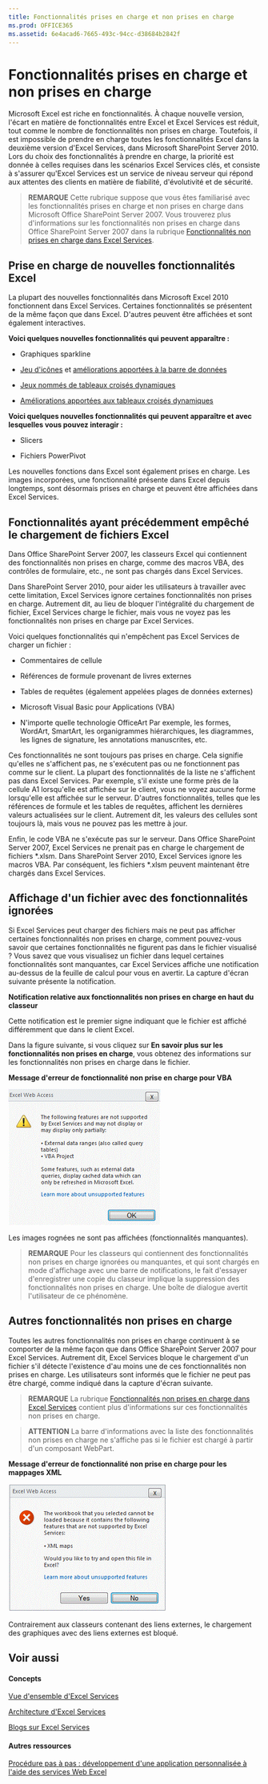 ```yaml
---
title: Fonctionnalités prises en charge et non prises en charge
ms.prod: OFFICE365
ms.assetid: 6e4acad6-7665-493c-94cc-d38684b2842f
---
```



# Fonctionnalités prises en charge et non prises en charge


  
    
    

Microsoft Excel est riche en fonctionnalités. À chaque nouvelle version, l'écart en matière de fonctionnalités entre Excel et Excel Services est réduit, tout comme le nombre de fonctionnalités non prises en charge. Toutefois, il est impossible de prendre en charge toutes les fonctionnalités Excel dans la deuxième version d'Excel Services, dans Microsoft SharePoint Server 2010. 
Lors du choix des fonctionnalités à prendre en charge, la priorité est donnée à celles requises dans les scénarios Excel Services clés, et consiste à s'assurer qu'Excel Services est un service de niveau serveur qui répond aux attentes des clients en matière de fiabilité, d'évolutivité et de sécurité.
  
    
    


> **REMARQUE**
> Cette rubrique suppose que vous êtes familiarisé avec les fonctionnalités prises en charge et non prises en charge dans Microsoft Office SharePoint Server 2007. Vous trouverez plus d'informations sur les fonctionnalités non prises en charge dans Office SharePoint Server 2007 dans la rubrique  [Fonctionnalités non prises en charge dans Excel Services](http://msdn.microsoft.com/fr-fr/library/ms496823.aspx). 
  
    
    


## Prise en charge de nouvelles fonctionnalités Excel

La plupart des nouvelles fonctionnalités dans Microsoft Excel 2010 fonctionnent dans Excel Services. Certaines fonctionnalités se présentent de la même façon que dans Excel. D'autres peuvent être affichées et sont également interactives.
  
    
    
 **Voici quelques nouvelles fonctionnalités qui peuvent apparaître :**
  
    
    

- Graphiques sparkline
    
  
-  [Jeu d'icônes](http://blogs.msdn.com/excel/archive/2009/08/05/icon-set-improvements-in-excel-2010.aspx) et [améliorations apportées à la barre de données](http://blogs.msdn.com/excel/archive/2009/08/07/data-bar-improvements-in-excel-2010.aspx)
    
  
-  [Jeux nommés de tableaux croisés dynamiques](http://blogs.msdn.com/excel/archive/2009/10/05/pivottable-named-sets-in-excel-2010.aspx)
    
  
-  [Améliorations apportées aux tableaux croisés dynamiques](http://blogs.msdn.com/excel/archive/2009/10/15/a-few-more-pivottable-improvements-in-excel-2010.aspx)
    
  
 **Voici quelques nouvelles fonctionnalités qui peuvent apparaître et avec lesquelles vous pouvez interagir :**
  
    
    

- Slicers
    
  
- Fichiers PowerPivot
    
  
Les nouvelles fonctions dans Excel sont également prises en charge. Les images incorporées, une fonctionnalité présente dans Excel depuis longtemps, sont désormais prises en charge et peuvent être affichées dans Excel Services. 
  
    
    

## Fonctionnalités ayant précédemment empêché le chargement de fichiers Excel

Dans Office SharePoint Server 2007, les classeurs Excel qui contiennent des fonctionnalités non prises en charge, comme des macros VBA, des contrôles de formulaire, etc., ne sont pas chargés dans Excel Services.
  
    
    
Dans SharePoint Server 2010, pour aider les utilisateurs à travailler avec cette limitation, Excel Services ignore certaines fonctionnalités non prises en charge. Autrement dit, au lieu de bloquer l'intégralité du chargement de fichier, Excel Services charge le fichier, mais vous ne voyez pas les fonctionnalités non prises en charge par Excel Services.
  
    
    
Voici quelques fonctionnalités qui n'empêchent pas Excel Services de charger un fichier :
  
    
    

- Commentaires de cellule
    
  
- Références de formule provenant de livres externes
    
  
- Tables de requêtes (également appelées plages de données externes)
    
  
- Microsoft Visual Basic pour Applications (VBA)
    
  
- N'importe quelle technologie OfficeArt Par exemple, les formes, WordArt, SmartArt, les organigrammes hiérarchiques, les diagrammes, les lignes de signature, les annotations manuscrites, etc.
    
  
Ces fonctionnalités ne sont toujours pas prises en charge. Cela signifie qu'elles ne s'affichent pas, ne s'exécutent pas ou ne fonctionnent pas comme sur le client. La plupart des fonctionnalités de la liste ne s'affichent pas dans Excel Services. Par exemple, s'il existe une forme près de la cellule A1 lorsqu'elle est affichée sur le client, vous ne voyez aucune forme lorsqu'elle est affichée sur le serveur. D'autres fonctionnalités, telles que les références de formule et les tables de requêtes, affichent les dernières valeurs actualisées sur le client. Autrement dit, les valeurs des cellules sont toujours là, mais vous ne pouvez pas les mettre à jour. 
  
    
    
Enfin, le code VBA ne s'exécute pas sur le serveur. Dans Office SharePoint Server 2007, Excel Services ne prenait pas en charge le chargement de fichiers *.xlsm. Dans SharePoint Server 2010, Excel Services ignore les macros VBA. Par conséquent, les fichiers *.xlsm peuvent maintenant être chargés dans Excel Services.
  
    
    

## Affichage d'un fichier avec des fonctionnalités ignorées

Si Excel Services peut charger des fichiers mais ne peut pas afficher certaines fonctionnalités non prises en charge, comment pouvez-vous savoir que certaines fonctionnalités ne figurent pas dans le fichier visualisé ? Vous savez que vous visualisez un fichier dans lequel certaines fonctionnalités sont manquantes, car Excel Services affiche une notification au-dessus de la feuille de calcul pour vous en avertir. La capture d'écran suivante présente la notification.
  
    
    

**Notification relative aux fonctionnalités non prises en charge en haut du classeur**

  
    
    
Cette notification est le premier signe indiquant que le fichier est affiché différemment que dans le client Excel.
  
    
    
Dans la figure suivante, si vous cliquez sur **En savoir plus sur les fonctionnalités non prises en charge**, vous obtenez des informations sur les fonctionnalités non prises en charge dans le fichier.
  
    
    

**Message d'erreur de fonctionnalité non prise en charge pour VBA**

  
    
    

  
    
    
![Message d'erreur de fonctionnalité non prise en charge pour VBA](images/aebc97ae-c886-4d50-94ff-238049a259c7.gif)
  
    
    
Les images rognées ne sont pas affichées (fonctionnalités manquantes). 
  
    
    

    
> **REMARQUE**
> Pour les classeurs qui contiennent des fonctionnalités non prises en charge ignorées ou manquantes, et qui sont chargés en mode d'affichage avec une barre de notifications, le fait d'essayer d'enregistrer une copie du classeur implique la suppression des fonctionnalités non prises en charge. Une boîte de dialogue avertit l'utilisateur de ce phénomène. 
  
    
    


## Autres fonctionnalités non prises en charge

Toutes les autres fonctionnalités non prises en charge continuent à se comporter de la même façon que dans Office SharePoint Server 2007 pour Excel Services. Autrement dit, Excel Services bloque le chargement d'un fichier s'il détecte l'existence d'au moins une de ces fonctionnalités non prises en charge. Les utilisateurs sont informés que le fichier ne peut pas être chargé, comme indiqué dans la capture d'écran suivante. 
  
    
    

> **REMARQUE**
> La rubrique  [Fonctionnalités non prises en charge dans Excel Services](http://msdn.microsoft.com/fr-fr/library/ms496823.aspx) contient plus d'informations sur ces fonctionnalités non prises en charge.
  
    
    


> **ATTENTION**
> La barre d'informations avec la liste des fonctionnalités non prises en charge ne s'affiche pas si le fichier est chargé à partir d'un composant WebPart. 
  
    
    


**Message d'erreur de fonctionnalité non prise en charge pour les mappages XML**

  
    
    

  
    
    
![Message d'erreur de fonctionnalité non prise en charge pour les mappages XML](images/7745688c-c612-4a38-b8aa-b5fdb5e4eeb8.gif)
  
    
    
Contrairement aux classeurs contenant des liens externes, le chargement des graphiques avec des liens externes est bloqué. 
  
    
    

## Voir aussi


#### Concepts


  
    
    
 [Vue d'ensemble d'Excel Services](excel-services-overview.md)
  
    
    
 [Architecture d'Excel Services](excel-services-architecture.md)
  
    
    
 [Blogs sur Excel Services](excel-services-blogs-forums-and-resources.md)
#### Autres ressources


  
    
    
 [Procédure pas à pas : développement d'une application personnalisée à l'aide des services Web Excel](walkthrough-developing-a-custom-application-using-excel-web-services.md)
